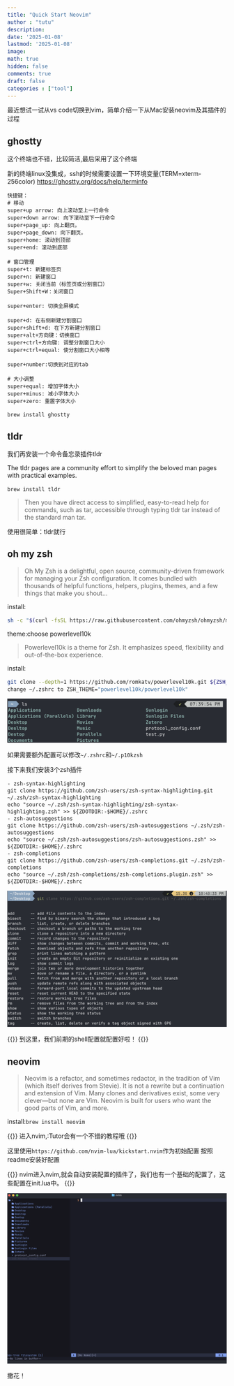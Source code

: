 ```yaml
---
title: "Quick Start Neovim"
author : "tutu"
description:
date: '2025-01-08'
lastmod: '2025-01-08'
image:
math: true
hidden: false
comments: true
draft: false
categories : ["tool"]
---
```


最近想试一试从vs code切换到vim，简单介绍一下从Mac安装neovim及其插件的过程

## ghostty

这个终端也不错，比较简洁,最后采用了这个终端

新的终端linux没集成，ssh的时候需要设置一下环境变量(TERM=xterm-256color)
https://ghostty.org/docs/help/terminfo

```raw
快捷键：
# 移动
super+up arrow: 向上滚动至上一行命令
super+down arrow: 向下滚动至下一行命令
super+page_up: 向上翻页。
super+page_down: 向下翻页。
super+home: 滚动到顶部
super+end: 滚动到底部

# 窗口管理
super+t: 新建标签页
super+n: 新建窗口
super+w: 关闭当前（标签页或分割窗口）
Super+Shift+W：关闭窗口

super+enter: 切换全屏模式

super+d: 在右侧新建分割窗口
super+shift+d: 在下方新建分割窗口
super+alt+方向键：切换窗口
super+ctrl+方向键: 调整分割窗口大小
super+ctrl+equal: 使分割窗口大小相等

super+number:切换到对应的tab

# 大小调整
super+equal: 增加字体大小
super+minus: 减小字体大小
super+zero: 重置字体大小

```

`brew install ghostty`

## tldr

我们再安装一个命令备忘录插件tldr

The tldr pages are a community effort to simplify the beloved man pages with practical examples.

`brew install tldr`

> Then you have direct access to simplified, easy-to-read help for commands, such as tar, accessible through typing tldr tar instead of the standard man tar.

使用很简单：tldr就行

## oh my zsh

>Oh My Zsh is a delightful, open source, community-driven framework for managing your Zsh configuration. It comes bundled with thousands of helpful functions, helpers, plugins, themes, and a few things that make you shout...

install:
```zsh
sh -c "$(curl -fsSL https://raw.githubusercontent.com/ohmyzsh/ohmyzsh/master/tools/install.sh)"
```

theme:choose powerlevel10k
>Powerlevel10k is a theme for Zsh. It emphasizes speed, flexibility and out-of-the-box experience.

install:
```zsh
git clone --depth=1 https://github.com/romkatv/powerlevel10k.git ${ZSH_CUSTOM:-$HOME/.oh-my-zsh/custom}/themes/powerlevel10k
change ~/.zshrc to ZSH_THEME="powerlevel10k/powerlevel10k"
```

![配置好主题后的样子](powerline10k.png)

如果需要额外配置可以修改`~/.zshrc`和`~/.p10kzsh`

接下来我们安装3个zsh插件
```shell
- zsh-syntax-highlighting
git clone https://github.com/zsh-users/zsh-syntax-highlighting.git ~/.zsh/zsh-syntax-highlighting
echo "source ~/.zsh/zsh-syntax-highlighting/zsh-syntax-highlighting.zsh" >> ${ZDOTDIR:-$HOME}/.zshrc
- zsh-autosuggestions
git clone https://github.com/zsh-users/zsh-autosuggestions ~/.zsh/zsh-autosuggestions
echo "source ~/.zsh/zsh-autosuggestions/zsh-autosuggestions.zsh" >> ${ZDOTDIR:-$HOME}/.zshrc
- zsh-completions
git clone https://github.com/zsh-users/zsh-completions.git ~/.zsh/zsh-completions
echo "source ~/.zsh/zsh-completions/zsh-completions.plugin.zsh" >> ${ZDOTDIR:-$HOME}/.zshrc

```

![after plugin](customized_oh_my_zsh.png)

{{<notice note>}}
到这里，我们前期的shell配置就配置好啦！
{{</notice>}}

## neovim

> Neovim is a refactor, and sometimes redactor, in the tradition of Vim (which itself derives from Stevie). It is not a rewrite but a continuation and extension of Vim. Many clones and derivatives exist, some very clever—but none are Vim. Neovim is built for users who want the good parts of Vim, and more.

install:`brew install neovim`

{{<notice tip>}}
进入nvim,:Tutor会有一个不错的教程哦
{{</notice>}}

这里使用`https://github.com/nvim-lua/kickstart.nvim`作为初始配置
按照readme安装好配置

{{<notice note>}}
nvim进入nvim,就会自动安装配置的插件了，我们也有一个基础的配置了，这些配置在init.lua中。
{{</notice>}}

![nvim](nvim.png)

撒花！